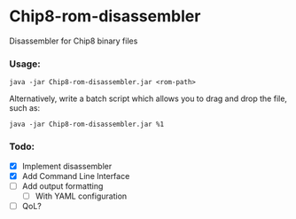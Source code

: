 # Chip8-rom-disassembler
Disassembler for Chip8 binary files  

### Usage:
    java -jar Chip8-rom-disassembler.jar <rom-path>

Alternatively, write a batch script which allows you to drag and drop the file, such as:

    java -jar Chip8-rom-disassembler.jar %1

### Todo:
  - [x] Implement disassembler
  - [x] Add Command Line Interface
  - [ ] Add output formatting
    - [ ] With YAML configuration
  - [ ] QoL?
